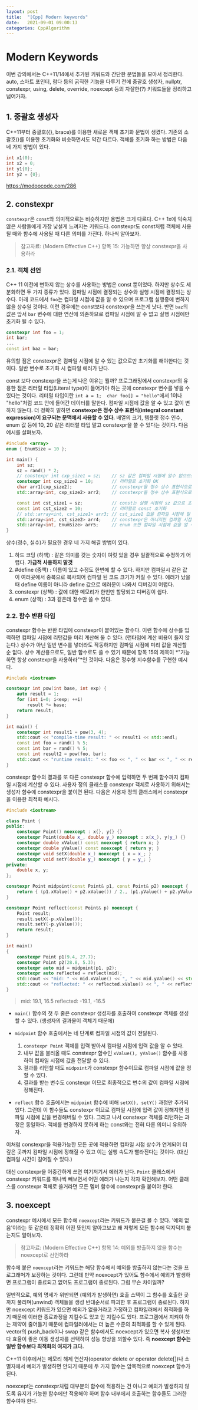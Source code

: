 ```yaml
---
layout: post
title:  "[Cpp] Modern keywords"
date:   2021-09-01 09:00:13
categories: CppAlgorithm
---
```






# Modern Keywords

이번 강의에서는 C++11/14에서 추가된 키워드와 간단한 문법들을 모아서 정리한다. auto, 스마트 포인터, 람다 등의 굵직한 기능을 다루기 전에 중괄호 생성자, nullptr, constexpr, using, delete, override, noexcept 등의 자잘한(?) 키워드들을 정리하고 넘어가자.



## 1. 중괄호 생성자

C++11부터 중괄호({}, brace)를 이용한 새로운 객체 초기화 문법이 생겼다. 기존의 소괄호()를 이용한 초기화와 비슷하면서도 약간 다르다. 객체를 초기화 하는 방법은 다음 네 가지 방법이 있다.

```cpp
int x1(0);
int x2 = 0;
int y1{0};
int y2 = {0};
```



<https://modoocode.com/286>





## 2. constexpr

`constexpr`은 `const`와 의미적으로는 비슷하지만 용법은 크게 다르다. C++ 1x에 익숙치 않은 사람들에게 가장 낯설게 느껴지는 키워드다. constexpr도 const처럼 객체에 사용될 때와 함수에 사용될 때 다른 의미를 가진다. 하나씩 알아보자.

> 참고자료: (Modern Effective C++) 항목 15: 가능하면 항상 constexpr을 사용하라

### 2.1. 객체 선언

C++ 11 이전에 변하지 않는 상수를 사용하는 방법은 const 뿐이었다. 하지만 상수도 세분화하면 두 가지 종류가 있다. 컴파일 시점에 결정되는 상수와 실행 시점에 결정되는 상수다. 아래 코드에서 `foo`는 컴파일 시점에 값을 알 수 있으며 프로그램 실행중에 변하지 않을 상수일 것이다. 이런 경우에는 const보다 constexpr을 쓰는게 낫다. 반면 `baz`의 값은 앞서 `bar` 변수에 대한 연산에 의존하므로 컴파일 시점에 알 수 없고 실행 시점에만 초기화 될 수 있다.

```c++
constexpr int foo = 1;
int bar;
...
const int baz = bar;
```

유의할 점은 constexpr은 컴파일 시점에 알 수 있는 값으로만 초기화를 해야한다는 것이다. 일반 변수로 초기화 시 컴파일 에러가 난다.  

const 보다 constexpr을 쓰는게 나은 이유는 뭘까? 프로그래밍에서 constexpr의 유용한 점은 리터럴 타입(Literal type)이 들어가야 하는 곳에 constexpr 변수를 넣을 수 있다는 것이다. 리터럴 타입이란 `int a = 1;  char foo[] = "hello"`에서 1이나 "hello"처럼 코드 안에 들어간 데이터를 말한다. 컴파일 시점에 값을 알 수 있고 값이 변하지 않는다. 더 정확히 말하면 **constexpr은 정수 상수 표현식(integral constant expression)이 요구되는 문맥에서 사용할 수 있다.** 배열의 크기, 템플릿 정수 인수, enum 값 등에 10, 20 같은 리터럴 타입 말고 constexpr을 쓸 수 있다는 것이다. 다음 예시를 살펴보자.

```cpp
#include <array>
enum { EnumSize = 10 };

int main() {
    int sz;
    sz = rand() * 2;
    // constexpr int cxp_size1 = sz;	// sz 값은 컴파일 시점에 알수 없으므로 에러!
    constexpr int cxp_size2 = 10;		// 리터럴로 초기화 OK
    char arr1[cxp_size2];				// constexpr을 정수 상수 표현식으로 활용
    std::array<int, cxp_size2> arr2;	// constexpr을 정수 상수 표현식으로 활용

    const int cst_size1 = sz;			// const는 실행 시점의 sz 값으로 초기화
    const int cst_size2 = 10;			// 리터럴로 const 초기화
    // std::array<int, cst_size1> arr3;	// cst_size1 값을 컴파일 시점에 알 수 없으므로 에러!
    std::array<int, cst_size2> arr4;	// constexpr은 아니지만 컴파일 시점에 값을 알 수 있으므로 OK
    std::array<int, EnumSize> arr5;		// enum 또한 컴파일 시점에 값을 알 수 있으므로 OK
}
```

상수(정수, 실수)가 필요한 경우 네 가지 해결 방법이 있다.

1. 하드 코딩 (하책) : 같은 의미를 갖는 숫자이 여럿 있을 경우 일괄적으로 수정하기 어렵다. **가급적 사용하지 말것**
2. #define (중책) : 이름이 있고 수정도 한번에 할 수 있다. 하지만 컴파일시 같은 값이 여러곳에서 중복으로 복사되어 컴파일 된 코드 크기가 커질 수 있다. 에러가 났을 때 define 이름이 아니라 define 값으로  에러문이 나와서 디버깅이 어렵다.
3. constexpr (상책) : 값에 대한 메모리가 한번만 할당되고 디버깅이 쉽다.
4. enum (상책) : 3과 같은데 정수만 쓸 수 있다.



### 2.2. 함수 반환 타입

constexpr 함수는 반환 타입에 constexpr이 붙어있는 함수다. 이런 함수에 상수를 입력하면 컴파일 시점에 리턴값을 미리 계산해 둘 수 있다. (런타임에 계산 비용이 들지 않는다.) 상수가 아닌 일반 변수를 넣더라도 작동하지만 컴파일 시점에 미리 값을 계산할 순 없다. 상수 계산용으로도, 일반 함수로도 쓸 수 있기 때문에 항목 15의 제목이 *"가능하면 항상 constexpr을 사용하라"*인 것이다. 다음은 정수형 지수함수를 구현한 예시다.

```c++
#include <iostream>

constexpr int pow(int base, int exp) {
    auto result = 1;
    for (int i=0; i<exp; ++i)
        result *= base;
    return result;
}

int main() {
    constexpr int result1 = pow(3, 4);
    std::cout << "compile-time result: " << result1 << std::endl;
    const int foo = rand() % 5;
    const int bar = rand() % 5;
    const int result2 = pow(foo, bar);
    std::cout << "runtime result: " << foo << ", " << bar << ", " << result2 << std::endl;
}
```

constexpr 함수의 결과를 또 다른 constexpr 함수에 입력하면 두 번째 함수까지 컴파일 시점에 계산할 수 있다. 사용자 정의 클래스를 constexpr 객체로 사용하기 위해서는 생성자 함수에 constexpr을 붙이면 된다. 다음은 사용자 정의 클래스에서 constexpr을 이용한 최적화 예시다.

```c++
#include <iostream>

class Point {
public:
    constexpr Point() noexcept : x{}, y{} {}
    constexpr Point(double x_, double y_) noexcept : x(x_), y(y_) {}
    constexpr double xValue() const noexcept { return x; }
    constexpr double yValue() const noexcept { return y; }
    constexpr void setX(double x_) noexcept { x = x_; }
    constexpr void setY(double y_) noexcept { y = y_; }
private:
    double x, y;
};

constexpr Point midpoint(const Point& p1, const Point& p2) noexcept {
    return { (p1.xValue() + p2.xValue()) / 2., (p1.yValue() + p2.yValue()) / 2. };
}

constexpr Point reflect(const Point& p) noexcept {
    Point result;
    result.setX(-p.xValue());
    result.setY(-p.yValue());
    return result;
}

int main()
{
    constexpr Point p1(9.4, 27.7);
    constexpr Point p2(28.8, 5.3);
    constexpr auto mid = midpoint(p1, p2);
    constexpr auto reflected = reflect(mid);
    std::cout << "mid: " << mid.xValue() << ", " << mid.yValue() << std::endl;
    std::cout << "reflected: " << reflected.xValue() << ", " << reflected.yValue() << std::endl;
}
```

> mid: 19.1, 16.5
> reflected: -19.1, -16.5

- `main()` 함수의 첫 두 줄은 constexpr 생성자를 호출하여 constexpr 객체를 생성할 수 있다. (생성자의 결과물이 객체기 때문에)
- `midpoint` 함수 호출에서는 네 단계로 컴파일 시점의 값이 전달된다.
  1. `constexpr Point` 객체를 입력 받아서 컴파일 시점에 입력 값을 알 수 있다. 
  2. 내부 값을 불러올 때도 constexpr 함수인 `xValue(), yValue()` 함수를 사용하여 컴파일 시점에 값을 전달할 수 있다. 
  3. 결과를 리턴할 때도 `midpoint`가 constexpr 함수이므로 컴파일 시점에 값을 정할 수 있다.
  4. 결과를 받는 변수도 constexpr 이므로 최종적으로 변수의 값이 컴파일 시점에 정해진다.

- `reflect` 함수 호출에서는 `midpoint` 함수에 비해 `setX(), setY()` 과정만 추가되었다. 그런데 이 함수들도 constexpr 이므로 컴파일 시점에 입력 값이 정해지면 컴파일 시점에 값을 변경해버릴 수 있다. 그리고 나서 constexpr 객체를 리턴하는 과정은 동일하다. 객체를 변경하지 못하게 하는 const와는 전혀 다른 의미니 유의하자.

이처럼 constexpr을 적용가능한 모든 곳에 적용하면 컴파일 시점 상수가 연계되어 더 깊은 곳까지 컴파일 시점에 정해질 수 있고 이는 실행 속도가 빨라진다는 것이다. (대신 컴파일 시간이 길어질 수 있다.)  

대신 constexpr을 어중간하게 쓰면 여기저기서 에러가 난다. `Point` 클래스에서 constexpr 키워드를 하나씩 빼보면서 어떤 에러가 나는지 각자 확인해보자. 어떤 클래스를 constexpr 객체로 쓸거라면 모든 멤버 함수에 constexpr을 붙여야 한다.



## 3. noexcept

constexpr 예시에서 모든 함수에 `noexcept`라는 키워드가 붙은걸 볼 수 있다. '예외 없음'이라는 뜻 같은데 정확히 어떤 뜻인지 알아고보고 왜 저렇게 모든 함수에 덕지덕지 붙는지도 알아보자.

> 참고자료: (Modern Effective C++) 항목 14: 예외를 방출하지 않을 함수는 noexcept로 선언하라

함수에 붙은 `noexcept`라는 키워드는 해당 함수에서 예외를 방출하지 않는다는 것을 프로그래머가 보장하는 것이다. 그런데 만약 noexcept가 있어도 함수에서 예외가 발생하면 프로그램이 종료되고 없어도 프로그램이 종료된다. 그럼 무슨 차이일까?  

일반적으로, 예외 명세가 위반되면 (예외가 발생하면) 호출 스택이 그 함수를 호출한 곳까지 풀리며(unwind) 객체들을 생성 반대순서로 파괴한 후 프로그램이 종료된다. 하지만 noexcept 키워드가 있으면 예외가 없을거라고 가정하고 컴파일러에서 최적화를 하기 때문에 이러한 종료과정을 지킬수도 있고 안 지킬수도 있다. 프로그램에서 지켜야 하는 제약이 줄어들기 때문에 컴파일러에서는 더 높은 수준의 최적화를 할 수 있게 된다. vector의 push_back이나 swap 같은 함수에서도 noexcept가 있으면 복사 생성자보다 효율이 좋은 이동 생성자를 선택하여 성능 향상을 꾀할수 있다. 즉 **noexcept 함수는 일반 함수보다 최적화의 여지가 크다.** 

C++11 이후에서는 메모리 해제 연산자(operator delete or operator delete[])나 소멸자에서 예외가 발생하면 안되기 때문에 두 가지 함수는 암묵적으로 noexcept 함수가 된다.

noexcept는 constexpr처럼 대부분의 함수에 적용하는 건 아니고 예외가 발생하지 않도록 유지가 가능한 함수에만 적용해야 하며 함수 내부에서 호출하는 함수들도 그러한 함수여야 한다.



